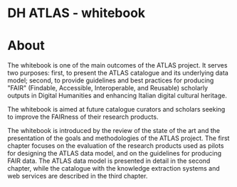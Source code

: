 # DH ATLAS - whitebook

# About

The whitebook is one of the main outcomes of the ATLAS project. It serves two purposes: first, to present the ATLAS catalogue and its underlying data model; second, to provide guidelines and best practices for producing "FAIR" (Findable, Accessible, Interoperable, and Reusable) scholarly outputs in Digital Humanities and enhancing Italian digital cultural heritage.

The whitebook is aimed at future catalogue curators and scholars seeking to improve the FAIRness of their research products.

The whitebook is introduced by the review of the state of the art and the presentation of the goals and methodologies of the ATLAS project. The first chapter focuses on the evaluation of the research products used as pilots for designing the ATLAS data model, and on the guidelines for producing FAIR data. The ATLAS data model is presented in detail in the second chapter, while the catalogue with the knowledge extraction systems and web services are described in the third chapter.